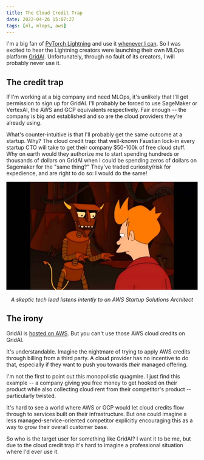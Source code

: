 ```yaml
---
title: The Cloud Credit Trap
date: 2022-04-26 15:07:27
tags: [ml, mlops, aws]
---
```

I'm a big fan of [PyTorch Lightning](https://github.com/PyTorchLightning/pytorch-lightning) and use it [whenever I can](https://github.com/bayer-science-for-a-better-life/molnet-geometric-lightning). So I was excited to hear the Lightning creators were launching their own MLOps platform [GridAI](grid.ai). Unfortunately, through no fault of its creators, I will probably never use it.

## The credit trap

If I'm working at a big company and need MLOps, it's unlikely that I'll get permission to sign up for GridAI. I'll probably be forced to use SageMaker or VertexAI, the AWS and GCP equivalents respectively. Fair enough -- the company is big and established and so are the cloud providers they're already using.

What's counter-intuitive is that I'll probably get the same outcome at a startup. Why? The cloud credit trap: that well-known Faustian lock-in every startup CTO will take to get their company $50-100k of free cloud stuff. Why on earth would they authorize me to start spending hundreds or thousands of dollars on GridAI when I could be spending zeros of dollars on Sagemaker for the "same thing?" They've traded curiosity/risk for expedience, and are right to do so: I would do the same!

![](/images/maxresdefault.jpg)<center>*A skeptic tech lead listens intently to an AWS Startup Solutions Architect*</center>


## The irony

GridAI is [hosted on AWS](https://www.grid.ai/billing-rates/). But you can't use those AWS cloud credits on GridAI.

It's understandable. Imagine the nightmare of trying to apply AWS credits through billing from a third party. A cloud provider has no incentive to do that, especially if they want to push you towards _their_ managed offering. 

I'm not the first to point out this monopolistic quagmire. I just find this example -- a company giving you free money to get hooked on their product while also collecting cloud rent from their competitor's product -- particularly twisted.

It's hard to see a world where AWS or GCP would let cloud credits flow through to services built on their infrastructure. But one could imagine a less managed-service-oriented competitor explicitly encouraging this as a way to grow their overall customer base.

So who is the target user for something like GridAI? I want it to be me, but due to the cloud credit trap it's hard to imagine a professional situation where I'd ever use it.